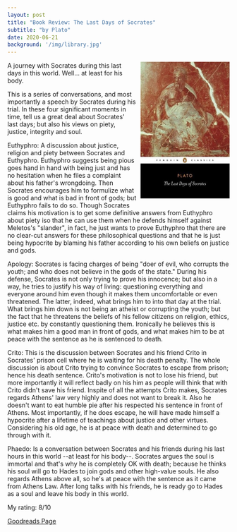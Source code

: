 ```yaml
---
layout: post
title: "Book Review: The Last Days of Socrates"
subtitle: "by Plato"
date: 2020-06-21
background: '/img/library.jpg'
---
```

<img style="float: right; width: 40%; padding: 0px 0px 10px 10px" src="/img/book-cover-last-days-of-socrates.jpg">

A journey with Socrates during this last days in this world. Well... at least for his body.

This is a series of conversations, and most importantly a speech by Socrates during his trial. In these four significant moments in time, tell us a great deal about Socrates' last days; but also his views on piety, justice, integrity and soul.

Euthyphro:
A discussion about justice, religion and piety between Socrates and Euthyphro. Euthyphro suggests being pious goes hand in hand with being just and has no hesitation when he files a complaint about his father's wrongdoing. Then Socrates encourages him to formulize what is good and what is bad in front of gods; but Euthyphro fails to do so. Though Socrates claims his motivation is to get some definitive answers from Euthyphro about piety iso that he can use them when he defends himself against Meletos's "slander", in fact, he just wants to prove Euthyphro that there are no clear-cut answers for these philosophical questions and that he is just being hypocrite by blaming his father according to his own beliefs on justice and gods.

Apology:
Socrates is facing charges of being "doer of evil, who corrupts the youth; and who does not believe in the gods of the state."
During his defense, Socrates is not only trying to prove his innocence; but also in a way, he tries to justify his way of living: questioning everything and everyone around him even though it makes them uncomfortable or even threatened. The latter, indeed, what brings him to into that day at the trial.
What brings him down is not being an atheist or corrupting the youth; but the fact that he threatens the beliefs of his fellow citizens on religion, ethics, justice etc. by constantly questioning them. Ironically he believes this is what makes him a good man in front of gods, and what makes him to be at peace with the sentence as he is sentenced to death.

Crito:
This is the discussion between Socrates and his friend Crito in Socrates' prison cell where he is waiting for his death penalty. The whole discussion is about Crito trying to convince Socrates to escape from prison; hence his death sentence.
Crito's motivation is not to lose his friend, but more importantly it will reflect badly on his him as people will think that with Crito didn't save his friend.
Inspite of all the attempts Crito makes, Socrates regards Athens' law very highly and does not want to break it. Also he doesn't want to eat humble pie after his respected his sentence in front of Athens. Most importantly, if he does escape, he will have made himself a hypocrite after a lifetime of teachings about justice and other virtues. Considering his old age, he is at peace with death and determined to go through with it.

Phaedo:
Is a conversation between Socrates and his friends during his last hours in this world --at least for his body--. Socrates argues the soul is immortal and that's why he is completely OK with death; because he thinks his soul will go to Hades to join gods and other high-value souls. He also regards Athens above all, so he's at peace with the sentence as it came from Athens Law. After long talks with his friends, he is ready go to Hades as a soul and leave his body in this world.

My rating: 8/10

[Goodreads Page](https://www.goodreads.com/book/show/30300.The_Last_Days_of_Socrates)